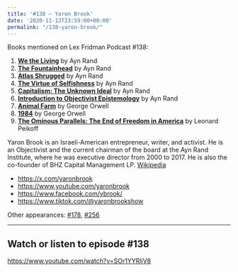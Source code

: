 ```yaml
---
title: '#138 – Yaron Brook'
date: '2020-11-13T23:59:00+00:00'
permalink: "/138-yaron-brook/"
---
```


Books mentioned on Lex Fridman Podcast #138:

1. <b><a href="https://amzn.to/3gZbJAu" target="_blank" rel="sponsored noopener noreferrer">We the Living</a></b> by Ayn Rand
2. <b><a href="https://amzn.to/3VN2h1L" target="_blank" rel="sponsored noopener noreferrer">The Fountainhead</a></b> by Ayn Rand
3. <b><a href="https://amzn.to/3gRKh7P" target="_blank" rel="sponsored noopener noreferrer">Atlas Shrugged</a></b> by Ayn Rand
4. <b><a href="https://amzn.to/3usyks5" target="_blank" rel="sponsored noopener noreferrer">The Virtue of Selfishness</a></b> by Ayn Rand
5. <b><a href="https://amzn.to/3Fleohh" target="_blank" rel="sponsored noopener noreferrer">Capitalism: The Unknown Ideal</a></b> by Ayn Rand
6. <b><a href="https://amzn.to/3UrQYLy" target="_blank" rel="sponsored noopener noreferrer">Introduction to Objectivist Epistemology</a></b> by Ayn Rand
7. <b><a href="https://amzn.to/3Uvi6t5" target="_blank" rel="sponsored noopener noreferrer">Animal Farm</a></b> by George Orwell
8. <b><a href="https://amzn.to/3VPb7ME" target="_blank" rel="sponsored noopener noreferrer">1984</a></b> by George Orwell
9. <b><a href="https://amzn.to/3EZjCxJ" target="_blank" rel="sponsored noopener noreferrer">The Ominous Parallels: The End of Freedom in America</a></b> by Leonard Peikoff

<!--more-->

Yaron Brook is an Israeli-American entrepreneur, writer, and activist. He is an Objectivist and the current chairman of the board at the Ayn Rand Institute, where he was executive director from 2000 to 2017. He is also the co-founder of BHZ Capital Management LP. <a href="https://en.wikipedia.org/wiki/Yaron_Brook" target="_blank">Wikipedia</a>

- <a href="https://x.com/yaronbrook" target="_blank">https://x.com/yaronbrook</a>
- <a href="https://www.youtube.com/yaronbrook" target="_blank">https://www.youtube.com/yaronbrook</a>
- <a href="https://www.facebook.com/ybrook/" target="_blank">https://www.facebook.com/ybrook/</a>
- <a href="https://www.tiktok.com/@yaronbrookshow" target="_blank">https://www.tiktok.com/@yaronbrookshow</a>

Other appearances: [\#178](/178-michael-malice-and-yaron-brook/), [\#256](/256-yaron-brook-and-yoram-hazony/)

- - - - - -

## Watch or listen to episode #138

<https://www.youtube.com/watch?v=SOr1YYRljV8>